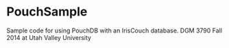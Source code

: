 PouchSample
===========

Sample code for using PouchDB with an IrisCouch database.  DGM 3790 Fall 2014 at Utah Valley University
